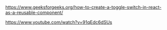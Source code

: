 https://www.geeksforgeeks.org/how-to-create-a-toggle-switch-in-react-as-a-reusable-component/

https://www.youtube.com/watch?v=91qEdc6dSUs